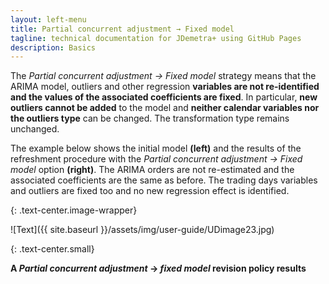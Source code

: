 ```yaml
---
layout: left-menu
title: Partial concurrent adjustment → Fixed model
tagline: technical documentation for JDemetra+ using GitHub Pages
description: Basics
---
```

The *Partial concurrent adjustment → Fixed model* strategy means that
the ARIMA model, outliers and other regression **variables are not
re-identified and the values of the associated coefficients are
fixed**. In particular, **new outliers cannot be added** to the model and
**neither calendar variables nor the outliers type** can be changed. The
transformation type remains unchanged.

The example below shows the initial model **(left)** and the
results of the refreshment procedure with the *Partial concurrent
adjustment → Fixed model* option **(right)**. The ARIMA orders are
not re-estimated and the associated coefficients are the
same as before. The trading days variables and outliers are fixed
too and no new regression effect is identified.

{: .text-center.image-wrapper}

![Text]({{ site.baseurl }}/assets/img/user-guide/UDimage23.jpg)

{: .text-center.small}

**A *Partial concurrent adjustment* → *fixed model* revision policy results**